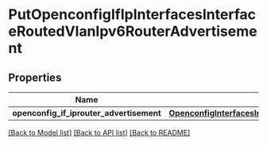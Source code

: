 # PutOpenconfigIfIpInterfacesInterfaceRoutedVlanIpv6RouterAdvertisement

## Properties
Name | Type | Description | Notes
------------ | ------------- | ------------- | -------------
**openconfig_if_iprouter_advertisement** | [**OpenconfigInterfacesInterfacesOpenconfiginterfacesinterfacesSubinterfacesOpenconfigifipipv6Routeradvertisement**](OpenconfigInterfacesInterfacesOpenconfiginterfacesinterfacesSubinterfacesOpenconfigifipipv6Routeradvertisement.md) |  | [optional] 

[[Back to Model list]](../README.md#documentation-for-models) [[Back to API list]](../README.md#documentation-for-api-endpoints) [[Back to README]](../README.md)



